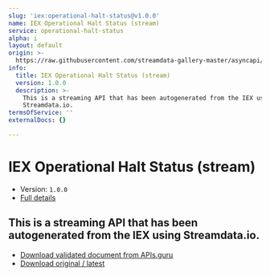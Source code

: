 ```yaml
---
slug: 'iex:operational-halt-status@v1.0.0'
name: IEX Operational Halt Status (stream)
service: operational-halt-status
alpha: i
layout: default
origin: >-
  https://raw.githubusercontent.com/streamdata-gallery-master/asyncapi/master/_listings/iex/iex-operational-halt-status-stream-async.md
info:
  title: IEX Operational Halt Status (stream)
  version: 1.0.0
  description: >-
    This is a streaming API that has been autogenerated from the IEX using
    Streamdata.io.
termsOfService: ''
externalDocs: {}

---
```

# IEX Operational Halt Status (stream)

* Version: `1.0.0`
* [Full details](../html/iex:operational-halt-status@v1.0.0.html)



## This is a streaming API that has been autogenerated from the IEX using Streamdata.io.



* [Download validated document from APIs.guru](https://raw.githubusercontent.com/APIs-guru/asyncapi-directory/master/docs/APIs/iex%3Aoperational-halt-status%40v1.0.0.yaml)
* [Download original / latest](https://raw.githubusercontent.com/streamdata-gallery-master/asyncapi/master/_listings/iex/iex-operational-halt-status-stream-async.md)

<script type="application/ld+json">
{
  "@context": "http://schema.org/",
  "@type": "WebAPI",
  "description": "This is a streaming API that has been autogenerated from the IEX using Streamdata.io.",
  "documentation": "",

  "name": "IEX Operational Halt Status (stream)"
}
</script>
